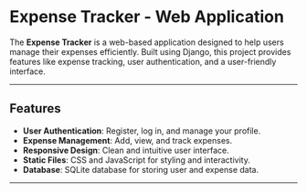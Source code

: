 # Expense Tracker - Web Application

The **Expense Tracker** is a web-based application designed to help users manage their expenses efficiently. Built using Django, this project provides features like expense tracking, user authentication, and a user-friendly interface.

---

## Features
- **User Authentication**: Register, log in, and manage your profile.
- **Expense Management**: Add, view, and track expenses.
- **Responsive Design**: Clean and intuitive user interface.
- **Static Files**: CSS and JavaScript for styling and interactivity.
- **Database**: SQLite database for storing user and expense data.

---
